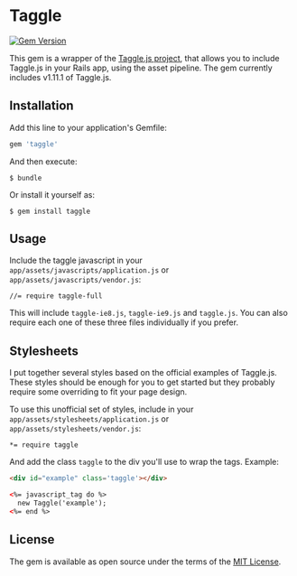 # Taggle
[![Gem Version](https://badge.fury.io/rb/taggle.svg)](https://badge.fury.io/rb/taggle)

This gem is a wrapper of the [Taggle.js project](https://sean.is/poppin/tags), that allows you to include Taggle.js in your Rails app, using the asset pipeline. The gem currently includes v1.11.1 of Taggle.js.

## Installation

Add this line to your application's Gemfile:

```ruby
gem 'taggle'
```

And then execute:

    $ bundle

Or install it yourself as:

    $ gem install taggle

## Usage

Include the taggle javascript in your `app/assets/javascripts/application.js` or `app/assets/javascripts/vendor.js`:
```
//= require taggle-full
```

This will include `taggle-ie8.js`, `taggle-ie9.js` and `taggle.js`. You can also require each one of these three files individually if you prefer.

## Stylesheets
I put together several styles based on the official examples of Taggle.js. These styles should be enough for you to get started but they probably require some overriding to fit your page design.

To use this unofficial set of styles, include in your `app/assets/stylesheets/application.js` or `app/assets/stylesheets/vendor.js`:
```
*= require taggle
```

And add the class `taggle` to the div you'll use to wrap the tags. Example:
```html
<div id="example" class='taggle'></div>

<%= javascript_tag do %>
  new Taggle('example');
<%= end %>
```

## License

The gem is available as open source under the terms of the [MIT License](http://opensource.org/licenses/MIT).

